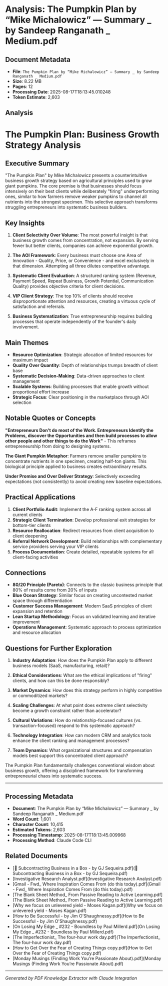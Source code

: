 # Analysis: The Pumpkin Plan by “Mike Michalowicz” — Summary _ by Sandeep Ranganath _ Medium.pdf

## Document Metadata
- **File**: `The Pumpkin Plan by “Mike Michalowicz” — Summary _ by Sandeep Ranganath _ Medium.pdf`
- **Size**: 8.22 MB
- **Pages**: 12
- **Processing Date**: 2025-08-17T18:13:45.010248
- **Token Estimate**: 2,603

## Analysis

# The Pumpkin Plan: Business Growth Strategy Analysis

## Executive Summary

"The Pumpkin Plan" by Mike Michalowicz presents a counterintuitive business growth strategy based on agricultural principles used to grow giant pumpkins. The core premise is that businesses should focus intensively on their best clients while deliberately "firing" underperforming ones, similar to how farmers remove weaker pumpkins to channel all nutrients into the strongest specimen. This selective approach transforms struggling entrepreneurs into systematic business builders.

## Key Insights

1. **Client Selectivity Over Volume**: The most powerful insight is that business growth comes from concentration, not expansion. By serving fewer but better clients, companies can achieve exponential growth.

2. **The AOI Framework**: Every business must choose one Area of Innovation - Quality, Price, or Convenience - and excel exclusively in that dimension. Attempting all three dilutes competitive advantage.

3. **Systematic Client Evaluation**: A structured ranking system (Revenue, Payment Speed, Repeat Business, Growth Potential, Communication Quality) provides objective criteria for client decisions.

4. **VIP Client Strategy**: The top 10% of clients should receive disproportionate attention and resources, creating a virtuous cycle of satisfaction and referrals.

5. **Business Systematization**: True entrepreneurship requires building processes that operate independently of the founder's daily involvement.

## Main Themes

- **Resource Optimization**: Strategic allocation of limited resources for maximum impact
- **Quality Over Quantity**: Depth of relationships trumps breadth of client base  
- **Systematic Decision-Making**: Data-driven approaches to client management
- **Scalable Systems**: Building processes that enable growth without proportional effort increase
- **Strategic Focus**: Clear positioning in the marketplace through AOI selection

## Notable Quotes or Concepts

**"Entrepreneurs Don't do most of the Work. Entrepreneurs Identify the Problems, discover the Opportunities and then build processes to allow other people and other things to do the Work"** - This reframes entrepreneurship from doing to designing systems.

**The Giant Pumpkin Metaphor**: Farmers remove smaller pumpkins to concentrate nutrients in one specimen, creating half-ton giants. This biological principle applied to business creates extraordinary results.

**Under Promise and Over Deliver Strategy**: Selectively exceeding expectations (not consistently) to avoid creating new baseline expectations.

## Practical Applications

1. **Client Portfolio Audit**: Implement the A-F ranking system across all current clients
2. **Strategic Client Termination**: Develop professional exit strategies for bottom-tier clients
3. **Resource Reallocation**: Redirect resources from client acquisition to client deepening
4. **Referral Network Development**: Build relationships with complementary service providers serving your VIP clients
5. **Process Documentation**: Create detailed, repeatable systems for all client-facing activities

## Connections

- **80/20 Principle (Pareto)**: Connects to the classic business principle that 80% of results come from 20% of inputs
- **Blue Ocean Strategy**: Similar focus on creating uncontested market space through differentiation
- **Customer Success Management**: Modern SaaS principles of client expansion and retention
- **Lean Startup Methodology**: Focus on validated learning and iterative improvement
- **Operations Management**: Systematic approach to process optimization and resource allocation

## Questions for Further Exploration

1. **Industry Adaptation**: How does the Pumpkin Plan apply to different business models (SaaS, manufacturing, retail)?

2. **Ethical Considerations**: What are the ethical implications of "firing" clients, and how can this be done responsibly?

3. **Market Dynamics**: How does this strategy perform in highly competitive or commoditized markets?

4. **Scaling Challenges**: At what point does extreme client selectivity become a growth constraint rather than accelerator?

5. **Cultural Variations**: How do relationship-focused cultures (vs. transaction-focused) respond to this systematic approach?

6. **Technology Integration**: How can modern CRM and analytics tools enhance the client ranking and management processes?

7. **Team Dynamics**: What organizational structures and compensation models best support this concentrated client approach?

The Pumpkin Plan fundamentally challenges conventional wisdom about business growth, offering a disciplined framework for transforming entrepreneurial chaos into systematic success.

---

## Processing Metadata
- **Document**: The Pumpkin Plan by “Mike Michalowicz” — Summary _ by Sandeep Ranganath _ Medium.pdf
- **Word Count**: 1,601
- **Character Count**: 10,415
- **Estimated Tokens**: 2,603
- **Processing Timestamp**: 2025-08-17T18:13:45.009968
- **Processing Method**: Claude Code CLI

## Related Documents

- [💼 Subcontracting Business in a Box - by GJ Sequeira.pdf](💼 Subcontracting Business in a Box - by GJ Sequeira.pdf)
- [Investigative Research Analyst.pdf](Investigative Research Analyst.pdf)
- [Gmail - Fwd_ Where Inspiration Comes From (do this today).pdf](Gmail - Fwd_ Where Inspiration Comes From (do this today).pdf)
- [The Blank Sheet Method_ From Passive Reading to Active Learning.pdf](The Blank Sheet Method_ From Passive Reading to Active Learning.pdf)
- [Why we focus on unlevered yield - Moses Kagan.pdf](Why we focus on unlevered yield - Moses Kagan.pdf)
- [How to Be Successful - by Jim O'Shaughnessy.pdf](How to Be Successful - by Jim O'Shaughnessy.pdf)
- [On Losing My Edge _ #232 - Boundless by Paul Millerd.pdf](On Losing My Edge _ #232 - Boundless by Paul Millerd.pdf)
- [The Imperfectionist_ The four-hour work day.pdf](The Imperfectionist_ The four-hour work day.pdf)
- [How to Get Over the Fear of Creating Things copy.pdf](How to Get Over the Fear of Creating Things copy.pdf)
- [Monday Musings (Finding Work You’re Passionate About).pdf](Monday Musings (Finding Work You’re Passionate About).pdf)

---
*Generated by PDF Knowledge Extractor with Claude Integration*